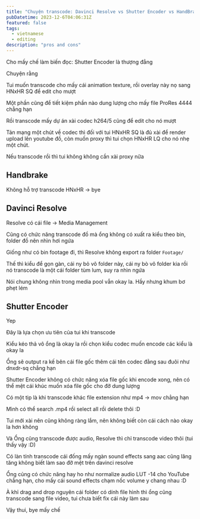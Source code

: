 ```yaml
---
title: "Chuyện transcode: Davinci Resolve vs Shutter Encoder vs HandBrake"
pubDatetime: 2023-12-6T04:06:31Z
featured: false
tags:
  - vietnamese
  - editing
description: "pros and cons"
---
```


Cho mấy chế làm biến đọc: Shutter Encoder là thượng đẳng

Chuyện rằng

Tui muốn transcode cho mấy cái animation texture, rồi overlay này nọ sang HNxHR SQ để edit cho mượt

Một phần cũng để tiết kiệm phần nào dung lượng cho mấy file ProRes 4444 chẳng hạn

Rồi transcode mấy dự án xài codec h264/5 cũng để edit cho nó mượt

Tản mạng một chút về codec thì đối với tui HNxHR SQ là đủ xài để render upload lên youtube đồ, còn muốn proxy thì tui chọn HNxHR LQ cho nó nhẹ một chút.

Nếu transcode rồi thì tui không không cần xài proxy nữa

## Handbrake

Không hỗ trợ transcode HNxHR -> bye

## Davinci Resolve

Resolve có cái file -> Media Management

Cũng có chức năng transcode đồ mà ổng không có xuất ra kiểu theo bin, folder đồ nên nhìn hơi ngứa

Giống như có bin footage đi, thì Resolve không export ra folder `Footage/`

Thế thì kiểu để gọn gàn, cái ny bỏ vô folder này, cái ny bò vô folder kia rồi nó transcode là một cái folder tùm lum, suy ra nhìn ngứa

Nói chung không nhìn trong media pool vẫn okay la. Hầy nhưng khum bơ phẹt lém

## Shutter Encoder

Yep

Đây là lựa chọn ưu tiên của tui khi transcode

Kiểu kéo thả vô ổng là okay la rồi chọn kiểu codec muốn encode các kiểu là okay la

Ổng sẽ output ra kế bên cái file gốc thêm cái tên codec đằng sau đuôi như dnxdr-sq chẳng hạn

Shutter Encoder không có chức năng xóa file gốc khi encode xong, nên có thể mệt cái khúc muốn xóa file gốc cho đỡ dung lượng

Có một tip là khi transcode khác file extension như mp4 -> mov chẳng hạn

Mình có thể search .mp4 rồi select all rồi delete thôi :D

Tui mới xài nên cũng không ràng lắm, nên không biết còn cái cách nào okay la hơn không

Và Ổng cũng transcode được audio, Resolve thì chỉ transcode video thôi (tui thấy vậy :D)

Có làn tính transcode cái đống mấy ngàn sound effects sang aac cũng lăng tăng không biết làm sao đỡ mệt trên davinci resolve

Ổng củng có chức năng hay ho như normalize audio LUT -14 cho YouTube chẳng hạn, cho mấy cái sound effects chạm nốc volume y chang nhau :D

À khỉ drag and drop nguyên cái folder có dính file hình thì ổng cũng transcode sang file video, tui chưa biết fix cái này làm sau

Vậy thui, bye mấy chế

